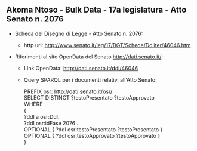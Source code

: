 ## Akoma Ntoso - Bulk Data - 17a legislatura - Atto Senato n. 2076 ##

* Scheda del Disegno di Legge - Atto Senato n. 2076:
	* http url: http://www.senato.it/leg/17/BGT/Schede/Ddliter/46046.htm

* Riferimenti al sito OpenData del Senato http://dati.senato.it/:
	* Link OpenData: http://dati.senato.it/ddl/46046
	* Query SPARQL per i documenti relativi all'Atto Senato:

        PREFIX osr: <http://dati.senato.it/osr/>  
		SELECT DISTINCT ?testoPresentato ?testoApprovato  
		WHERE  
		{  
		    ?ddl a osr:Ddl.  
		    ?ddl osr:idFase 2076 .  
		    OPTIONAL { ?ddl osr:testoPresentato ?testoPresentato }  
		    OPTIONAL { ?ddl osr:testoApprovato ?testoApprovato }  
		}
		